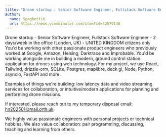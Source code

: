```yaml
---
title: "Drone startup : Senior Software Engineer, Fullstack Software Engineer"
author:
  name: SpaghettiX
  url: https://news.ycombinator.com/item?id=42579148
---
```

Drone startup - Senior Software Engineer, Fullstack Software Engineer - 2 days&#x2F;week in the office (London, UK) - UNITED KINGDOM citizens only
You&#x27;d be working with other passionate product engineers who previously worked at Google, Amazon, Helsing, Darktrace and Improbable. You&#x27;d be working alongside me in building a modern, ground control station application for drones using web technology. For my project, we use React, Tailwind, drizzle-orm, SQLite, Postgres, maplibre, deck.gl, Node, Python, asyncio, FastAPI and more.

Examples of things we&#x27;re building: low latency data and video streaming services for collaboration, or intuitive&#x2F;modern applications for planning and performing drone missions.

If interested, please reach out to my temporary disposal email: hn202501@mail.orth.uk

We highly value passionate engineers with personal projects or technical hobbies. We also value collaboration: pair programming, discussing, teaching and learning from others.
<JobApplication />
